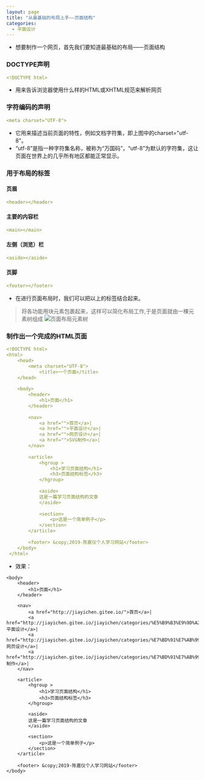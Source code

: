 ```yaml
---
layout: page
title: "从最基础的布局上手——页面结构"
categories:
  - 平面设计
---
```



- 想要制作一个网页，首先我们要知道最基础的布局——页面结构


### DOCTYPE声明
```yml
<!DOCTYPE html>
```
- 用来告诉浏览器使用什么样的HTML或XHTML规范来解析网页

### 字符编码的声明
```yml
<meta charset="UTF-8">
```
- 它用来描述当前页面的特性，例如文档字符集，即上图中的charset="utf-8"。
- “utf-8”是指一种字符集名称，被称为“万国码”，“utf-8”为默认的字符集，这让页面在世界上的几乎所有地区都能正常显示。

### 用于布局的标签

#### 页眉
```yml
<header></header>
```

#### 主要的内容栏
```yml
<main></main>
```

#### 左侧（浏览）栏
```yml
<aside></aside>
```

#### 页脚
```yml
<footer></footer>
```

- 在进行页面布局时，我们可以把以上的标签结合起来。
> 将各功能用块元素包裹起来，这样可以简化布局工作,于是页面就由一棵元素树组成
![页面布局元素树]()

### 制作出一个完成的HTML页面
```yml
<!DOCTYPE html>
<html>
	<head>
		<meta charset="UTF-8">
			<title>一个页面</title>
	</head>
	
	<body>
		<header>
			<h1>页面</h1>       
		</header>
		
		<nav>
			<a href="">首页</a>|
			<a href="">平面设计</a>|
			<a href="">网页设计</a>|
			<a href="">SVG制作</a>|
		</nav>
		
		<article>
			<hgroup >
				<h1>学习页面结构</h1>
				<h3>页面结构标签</h3>
			</hgroup>
				
			<aside>
			这是一篇学习页面结构的文章
			</aside>
		
			<section>
				<p>这是一个简单例子</p>         
			</section>
		</article>
		
		<footer> &copy;2019-陈嘉仪个人学习网站</footer>
	</body>
 </html>

```

- 效果：
<!DOCTYPE html>
<html>
	<head>
		<meta charset="UTF-8">
			<title>一个页面</title>
	</head>
	
	<body>
		<header>
			<h1>页面</h1>       
		</header>
		
		<nav>
			<a href="http://jiayichen.gitee.io/">首页</a>|
			<a href="http://jiayichen.gitee.io/jiayichen/categories/%E5%B9%B3%E9%9D%A2%E8%AE%BE%E8%AE%A1/">平面设计</a>|
			<a href="http://jiayichen.gitee.io/jiayichen/categories/%E7%BD%91%E7%AB%99%E8%AE%BE%E8%AE%A1/">网页设计</a>|
			<a href="http://jiayichen.gitee.io/jiayichen/categories/%E7%BD%91%E7%AB%99%E8%AE%BE%E8%AE%A1/">SVG制作</a>|
		</nav>
		
		<article>
			<hgroup >
				<h1>学习页面结构</h1>
				<h3>页面结构标签</h3>
			</hgroup>
				
			<aside>
			这是一篇学习页面结构的文章
			</aside>
		
			<section>
				<p>这是一个简单例子</p>         
			</section>
		</article>
		
		<footer> &copy;2019-陈嘉仪个人学习网站</footer>
	</body>
 </html>